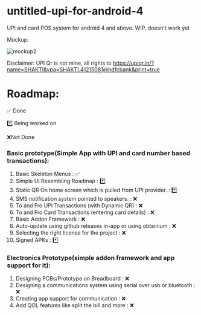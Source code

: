 # untitled-upi-for-android-4
UPI and card POS system for android 4 and above. 
WIP, doesn't work yet

Mockup:


![mockup2](https://github.com/Zeus-Institute-of-Technology-Solutions/untitled-upi-for-android-4/assets/84176052/8373ea02-d586-4cbe-8086-56e6b384238d)

Disclaimer:
UPI Qr is not mine, all rights to https://upiqr.in/?name=SHAKTI&vpa=SHAKTI.41215081@hdfcbank&print=true


# Roadmap:
✅ Done

*️⃣ Being worked on

❌Not Done

### Basic prototype(Simple App with UPI and card number based transactions):

1. Basic Skeleton Menus : ✅
2. Simple UI Resembling Roadmap : *️⃣
3. Static QR On home screen which is pulled from UPI provider. : *️⃣
4. SMS notification system pointed to speakers. : ❌
5. To and Fro UPI Transactions (with Dynamic QR) : ❌
6. To and Fro Card Transactions (entering card details) : ❌
7. Basic Addon Framework : ❌
8. Auto-update using github releases in-app or using obtainium : ❌
9. Selecting the right license for the project : ❌
10. Signed APKs : *️⃣

### Electronics Prototype(simple addon framework and app support for it): 

1. Designing PCBs/Prototype on Breadboard : ❌
2. Designing a communications system using serial over usb or bluetooth : ❌
3. Creating app support for communication : ❌
4. Add QOL features like split the bill and more : ❌
